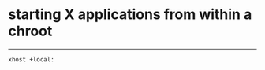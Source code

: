 # starting X applications from within a chroot
----------------------------------------------
`xhost +local:`
